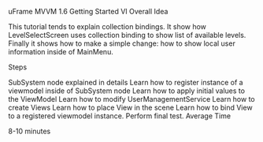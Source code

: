 uFrame MVVM 1.6 Getting Started VI
Overall Idea

This tutorial tends to explain collection bindings. It show how LevelSelectScreen uses collection binding to show list of available levels. Finally it shows how to make a simple change: how to show local user information inside of MainMenu.

Steps

SubSystem node explained in details
Learn how to register instance of a viewmodel inside of SubSystem node
Learn how to apply initial values to the ViewModel
Learn how to modify UserManagementService
Learn how to create Views
Learn how to place View in the scene
Learn how to bind View to a registered viewmodel instance.
Perform final test.
Average Time

8-10 minutes
